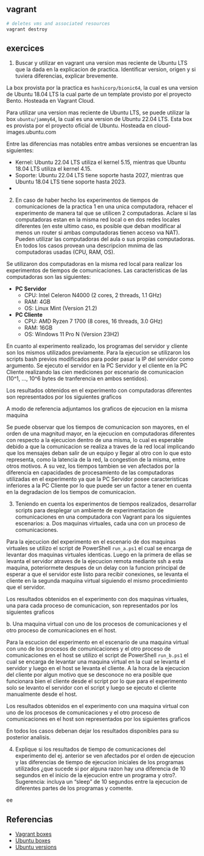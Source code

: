 ## vagrant

```sh
# deletes vms and associated resources
vagrant destroy
```

## exercices

1) Buscar y utilizar en vagrant una version mas reciente de Ubuntu LTS que la dada en la explicacion de practica. Identificar version, origen y si tuviera diferencias, explicar brevemente.

La box provista por la practica es `hashicorp/bionic64`, la cual es una version de Ubuntu 18.04 LTS la cual parte de un template provisto por el proyecto Bento. Hosteada en Vagrant Cloud.

Para utilizar una version mas reciente de Ubuntu LTS, se puede utilizar la box `ubuntu/jammy64`, la cual es una version de Ubuntu 22.04 LTS. Esta box es provista por el proyecto oficial de Ubuntu. Hosteada en cloud-images.ubuntu.com

Entre las diferencias mas notables entre ambas versiones se encuentran las siguientes:

- Kernel: Ubuntu 22.04 LTS utiliza el kernel 5.15, mientras que Ubuntu 18.04 LTS utiliza el kernel 4.15.
- Soporte: Ubuntu 22.04 LTS tiene soporte hasta 2027, mientras que Ubuntu 18.04 LTS tiene soporte hasta 2023.
- 

2) En caso de haber hecho los experimentos de tiempos de comunicaciones de la practica 1 en una unica computadora, rehacer el experimento de manera tal que se utilicen 2 computadoras. Aclare si las computadoras estan en la misma red local o en dos redes locales diferentes (en este ultimo caso, es posible que deban modificar al menos un router si ambas computadoras tienen acceso vıa NAT). Pueden utilizar las computadoras del aula o sus propias computadoras. En todos los casos provean una descripcion mınima de las computadoras usadas (CPU, RAM, OS).

Se utilizaron dos computadoras en la misma red local para realizar los experimentos de tiempos de comunicaciones. Las caracteristicas de las computadoras son las siguientes:

- **PC Servidor**
  - CPU: Intel Celeron N4000 (2 cores, 2 threads, 1.1 GHz)
  - RAM: 4GB
  - OS: Linux Mint (Version 21.2)
- **PC Cliente**
  - CPU: AMD Ryzen 7 1700 (8 cores, 16 threads, 3.0 GHz)
  - RAM: 16GB
  - OS: Windows 11 Pro N (Version 23H2)

En cuanto al experimento realizado, los programas del servidor y cliente son los mismos utilizados previamente. Para la ejecucion se utilizaron los scripts bash previos modificados para poder pasar la IP del servidor como argumento. Se ejecuto el servidor en la PC Servidor y el cliente en la PC Cliente realizando las cien mediciones por escenario de comunicacion (10^1, ..., 10^6 bytes de tranferencia en ambos sentidos).

Los resultados obtenidos en el experimento con computadoras diferentes son representados por los siguientes graficos

A modo de referencia adjuntamos los graficos de ejecucion en la misma maquina

Se puede observar que los tiempos de comunicacion son mayores, en el orden de una magnitud mayor, en la ejecucion en computadoras diferentes con respecto a la ejecucion dentro de una misma, lo cual es esperable debido a que la comunicacion se realiza a traves de la red local implicando que los mensajes deban salir de un equipo y llegar al otro con lo que esto representa, como la latencia de la red, la congestion de la misma, entre otros motivos. A su vez, los tiempos tambien se ven afectados por la diferencia en capacidades de procesamiento de las computadoras utilizadas en el experimento ya que la PC Servidor posee caracteristicas inferiores a la PC Cliente por lo que puede ser un factor a tener en cuenta en la degradacion de los tiempos de comunicacion.


3) Teniendo en cuenta los experimentos de tiempos realizados, desarrollar scripts para desplegar un ambiente de experimentacion de comunicaciones en una computadora con Vagrant para los siguientes escenarios:
a. Dos maquinas virtuales, cada una con un proceso de comunicaciones.

Para la ejecucion del experimento en el escenario de dos maquinas virtuales se utilizo el script de PowerShell `run_a.ps1` el cual se encarga de levantar dos maquinas virtuales identicas. Luego en la primera de ellas se levanta el servidor atraves de la ejecucion remota mediante ssh a esta maquina, poteriormete despues de un delay con la funcion principal de esperar a que el servidor este listo para recibir conexiones, se levanta el cliente en la segunda maquina virtual siguiendo el mismo procedimiento que el servidor.

Los resultados obtenidos en el experimento con dos maquinas virtuales, una para cada proceso de comunicacion, son representados por los siguientes graficos

b. Una maquina virtual con uno de los procesos de comunicaciones y el otro proceso de comunicaciones en el host.

Para la escucion del experimento en el escenario de una maquina virtual con uno de los procesos de comunicaciones y el otro proceso de comunicaciones en el host se utilizo el script de PowerShell `run_b.ps1` el cual se encarga de levantar una maquina virtual en la cual se levanta el servidor y luego en el host se levanta el cliente. A la hora de la ejecucion del cliente por algun motivo que se desconoce no era posible que funcionara bien el cliente desde el script por lo que para el experimento solo se levanto el servidor con el script y luego se ejecuto el cliente manualmente desde el host.

Los resultados obtenidos en el experimento con una maquina virtual con uno de los procesos de comunicaciones y el otro proceso de comunicaciones en el host son representados por los siguientes graficos

En todos los casos deberıan dejar los resultados disponibles para su posterior analisis.

4) Explique si los resultados de tiempo de comunicaciones del experimento del ej. anterior se ven afectados por el orden de ejecucion y las diferencias de tiempo de ejecucion iniciales de los programas utilizados ¿que sucede si por alguna razon hay una diferencia de 10 segundos en el inicio de la ejecucion entre un programa y otro?. Sugerencia: incluya un “sleep” de 10 segundos entre la ejecucion de diferentes partes de los programas y comente.

ee

## Referencias

- [Vagrant boxes](https://developer.hashicorp.com/vagrant/docs/boxes)
- [Ubuntu boxes](https://app.vagrantup.com/ubuntu/boxes)
- [Ubuntu versions](https://wiki.ubuntu.com/Releases)
